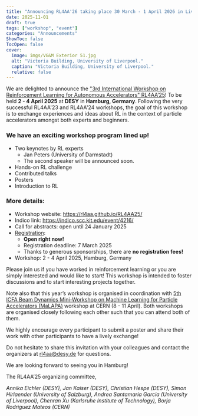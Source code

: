 ```yaml
---
title: "Announcing RL4AA'26 taking place 30 March - 1 April 2026 in Liverpool, UK"
date: 2025-11-01
draft: true
tags: ["workshop", "event"]
categories: "Announcements"
ShowToc: false
TocOpen: false
cover:
  image: imgs/VG&M Exterior 51.jpg
  alt: "Victoria Building, University of Liverpool."
  caption: "Victoria Building, University of Liverpool."
  relative: false
---
```


We are delighted to announce the ["3rd International Workshop on Reinforcement Learning for Autonomous Accelerators" RL4AA’25](https://rl4aa.github.io/RL4AA25/)! To be held **2 - 4 April 2025** at **DESY** in **Hamburg, Germany**. Following the very successful RL4AA'23 and RL4AA'24 workshops, the goal of this workshop is to exchange experiences and ideas about RL in the context of particle accelerators amongst both experts and beginners.

### We have an exciting workshop program lined up!

- Two keynotes by RL experts
  - Jan Peters (University of Darmstadt)
  - The second speaker will be announced soon.
- Hands-on RL challenge
- Contributed talks
- Posters
- Introduction to RL

### More details:

- Workshop website: https://rl4aa.github.io/RL4AA25/
- Indico link: https://indico.scc.kit.edu/event/4216/
- Call for abstracts: open until 24 January 2025
- [Registration](https://indico.scc.kit.edu/event/4216/registrations/764/):
  - **Open right now!**
  - Registration deadline: 7 March 2025
  - Thanks to generous sponsorships, there are **no registration fees!**
- Workshop: 2 - 4 April 2025, Hamburg, Germany

Please join us if you have worked in reinforcement learning or you are simply interested and would like to start! This workshop is intended to foster discussions and to start interesting projects together.

Note also that this year’s workshop is organised in coordination with [5th ICFA Beam Dynamics Mini-Workshop on Machine Learning for Particle Accelerators (MaLAPA)](https://indico.cern.ch/event/1382428/overview) workshop at CERN (8 - 11 April). Both workshops are organised closely following each other such that you can attend both of them.

We highly encourage every participant to submit a poster and share their work with other participants to have a lively exchange!

Do not hesitate to share this invitation with your colleagues and contact the organizers at rl4aa@desy.de for questions.

We are looking forward to seeing you in Hamburg!

The RL4AA’25 organizing committee,

_Annika Eichler (DESY),
Jan Kaiser (DESY),
Christian Hespe (DESY),
Simon Hirlaender (University of Salzburg),
Andrea Santamaria Garcia (University of Liverpool),
Chenran Xu (Karlsruhe Institute of Technology),
Borja Rodriguez Mateos (CERN)_
